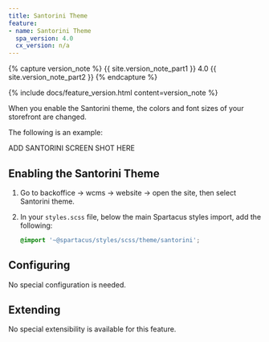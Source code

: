 ```yaml
---
title: Santorini Theme
feature:
- name: Santorini Theme
  spa_version: 4.0
  cx_version: n/a
---
```


{% capture version_note %}
{{ site.version_note_part1 }} 4.0 {{ site.version_note_part2 }}
{% endcapture %}

{% include docs/feature_version.html content=version_note %}

When you enable the Santorini theme, the colors and font sizes of your storefront are changed.

The following is an example:

ADD SANTORINI SCREEN SHOT HERE

## Enabling the Santorini Theme

1. Go to backoffice -> wcms -> website -> open the site, then select Santorini theme.

1. In your `styles.scss` file, below the main Spartacus styles import, add the following:

    ```scss
    @import '~@spartacus/styles/scss/theme/santorini';
    ```

## Configuring

No special configuration is needed.

## Extending

No special extensibility is available for this feature.
